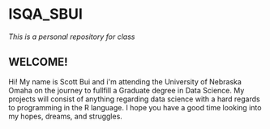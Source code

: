 # ISQA_SBUI
*This is a personal repository for class*

## __WELCOME!__



Hi! My name is Scott Bui and i'm attending the University of Nebraska Omaha on the journey to fullfill a Graduate degree in Data Science. My projects will consist of anything regarding data science with a hard regards to programming in the R language. I hope you have a good time looking into my hopes, dreams, and struggles.
